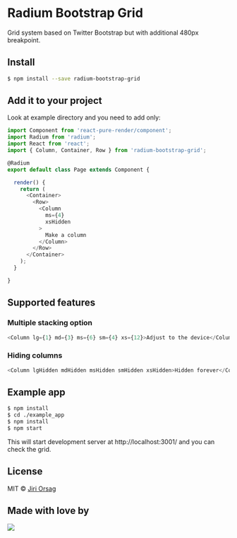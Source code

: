 # Radium Bootstrap Grid

Grid system based on Twitter Bootstrap but with additional 480px breakpoint.

## Install

```sh
$ npm install --save radium-bootstrap-grid
```

## Add it to your project

Look at example directory and you need to add only:

```js
import Component from 'react-pure-render/component';
import Radium from 'radium';
import React from 'react';
import { Column, Container, Row } from 'radium-bootstrap-grid';

@Radium
export default class Page extends Component {

  render() {
    return (
      <Container>
        <Row>
          <Column
            ms={4}
            xsHidden
          >
            Make a column
          </Column>
        </Row>
      </Container>
    );
  }

}
```

## Supported features

### Multiple stacking option
```js
<Column lg={1} md={3} ms={6} sm={4} xs={12}>Adjust to the device</Column>
```

### Hiding columns
```js
<Column lgHidden mdHidden msHidden smHidden xsHidden>Hidden forever</Column>
```

## Example app

```sh
$ npm install
$ cd ./example_app
$ npm install
$ npm start
```
This will start development server at http://localhost:3001/ and you can check the grid.

## License

MIT © [Jiri Orsag](https://github.com/geoRG77)

## Made with love by
[![](https://camo.githubusercontent.com/d88ee6842f3ff2be96d11488aa0d878793aa67cd/68747470733a2f2f7777772e676f6f676c652e636f6d2f612f626c75656265727279617070732e636f6d2f696d616765732f6c6f676f2e676966)](https://www.blueberry.io)
